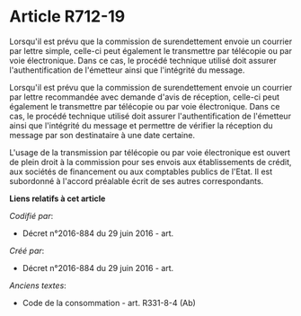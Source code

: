 # Article R712-19

Lorsqu'il est prévu que la commission de surendettement envoie un courrier par lettre simple, celle-ci peut également le
transmettre par télécopie ou par voie électronique. Dans ce cas, le procédé technique utilisé doit assurer l'authentification
de l'émetteur ainsi que l'intégrité du message.

Lorsqu'il est prévu que la commission de surendettement envoie un courrier par lettre recommandée avec demande d'avis de
réception, celle-ci peut également le transmettre par télécopie ou par voie électronique. Dans ce cas, le procédé technique
utilisé doit assurer l'authentification de l'émetteur ainsi que l'intégrité du message et permettre de vérifier la réception
du message par son destinataire à une date certaine.

L'usage de la transmission par télécopie ou par voie électronique est ouvert de plein droit à la commission pour ses envois
aux établissements de crédit, aux sociétés de financement ou aux comptables publics de l'Etat. Il est subordonné à l'accord
préalable écrit de ses autres correspondants.

**Liens relatifs à cet article**

_Codifié par_:

  - Décret n°2016-884 du 29 juin 2016 - art.

_Créé par_:

  - Décret n°2016-884 du 29 juin 2016 - art.

_Anciens textes_:

  - Code de la consommation - art. R331-8-4 (Ab)
